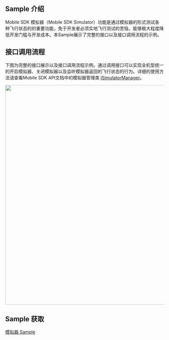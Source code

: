 ## Sample 介绍
Mobile SDK 模拟器（Mobile SDK Simulator）功能是通过模拟器的形式测试各种飞行状态的的重要功能，免于开发者必须实地飞行测试的苦恼，能够极大程度降低开发门槛与开发成本。本Sample展示了完整的接口以及接口调用流程的示例。


## 接口调用流程

下图为完整的接口展示以及接口调用流程示例。通过调用接口可以实现全机型统一的开启模拟器、关闭模拟器以及监听模拟器返回的飞行状态的行为。详细的使用方法请查看Mobile SDK API文档中的模拟器管理类 [ISimulatorManager](https://developer.dji.com/cn/api-reference-v5/android-api/Components/ISimulatorManager/ISimulatorManager.html)。

<div align=center><img src="https://terra-1-g.djicdn.com/71a7d383e71a4fb8887a310eb746b47f/msdk/Documentation/V5.1/sample/simulator%20API%20calling.png" width="700" ></div>



## Sample 获取

[模拟器 Sample](https://github.com/dji-sdk/Mobile-SDK-Android-V5/tree/dev-sdk-main/SampleCode-V5/android-sdk-v5-sample/src/main/java/dji/sampleV5/aircraft)
